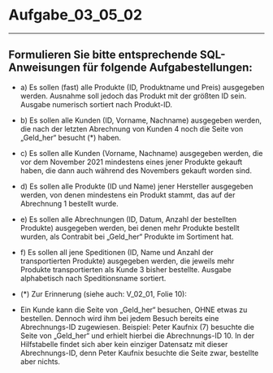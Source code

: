 # Aufgabe_03_05_02

---

## Formulieren Sie bitte entsprechende SQL-Anweisungen für folgende Aufgabestellungen: 

- a) Es sollen (fast) alle Produkte (ID, Produktname und Preis) ausgegeben werden. Ausnahme soll jedoch das Produkt mit der größten ID sein. Ausgabe numerisch sortiert nach Produkt-ID. 
- b) Es sollen alle Kunden (ID, Vorname, Nachname) ausgegeben werden, die nach der letzten Abrechnung von Kunden 4 noch die Seite von „Geld_her“ besucht (*) haben.
- c) Es sollen alle Kunden (Vorname, Nachname) ausgegeben werden, die vor dem November 2021 mindestens eines jener Produkte gekauft haben, die dann auch während des Novembers gekauft worden sind.
- d) Es sollen alle Produkte (ID und Name) jener Hersteller ausgegeben werden, von denen mindestens ein Produkt stammt, das auf der Abrechnung 1 bestellt wurde.
- e) Es sollen alle Abrechnungen (ID, Datum, Anzahl der bestellten Produkte) ausgegeben werden, bei denen mehr Produkte bestellt wurden, als Contrabit bei „Geld_her“ Produkte im Sortiment hat.
- f) Es sollen all jene Speditionen (ID, Name und Anzahl der transportierten Produkte) ausgegeben werden, die jeweils mehr Produkte transportierten als Kunde 3 bisher bestellte. Ausgabe alphabetisch nach Speditionsname sortiert.

- (*) Zur Erinnerung (siehe auch: V_02_01, Folie 10):
- Ein Kunde kann die Seite von „Geld_her“ besuchen, OHNE etwas zu bestellen. Dennoch wird ihm bei jedem Besuch bereits eine Abrechnungs-ID zugewiesen. Beispiel: Peter Kaufnix (7) besuchte die Seite von „Geld_her“ und erhielt hierbei die Abrechnungs-ID 10. In der Hilfstabelle findet sich aber kein einziger Datensatz mit dieser Abrechnungs-ID, denn Peter Kaufnix besuchte die Seite zwar, bestellte aber nichts.
